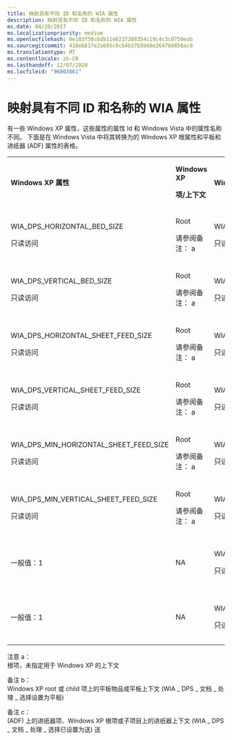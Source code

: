 ```yaml
---
title: 映射具有不同 ID 和名称的 WIA 属性
description: 映射具有不同 ID 和名称的 WIA 属性
ms.date: 04/20/2017
ms.localizationpriority: medium
ms.openlocfilehash: 0e103f50c6db11e6237388354c19c4c3c0750eab
ms.sourcegitcommit: 418e6617e2a695c9cb4b37b5b60e264760858acd
ms.translationtype: MT
ms.contentlocale: zh-CN
ms.lasthandoff: 12/07/2020
ms.locfileid: "96803861"
---
```

# <a name="mapping-wia-properties-with-different-ids-and-names"></a>映射具有不同 ID 和名称的 WIA 属性


有一些 Windows XP 属性，这些属性的属性 Id 和 Windows Vista 中的属性名称不同。 下面是在 Windows Vista 中将其转换为的 Windows XP 根属性和平板和进纸器 (ADF) 属性的表格。

<table>
<colgroup>
<col width="25%" />
<col width="25%" />
<col width="25%" />
<col width="25%" />
</colgroup>
<tbody>
<tr class="odd">
<td><p><strong>Windows XP 属性</strong></p></td>
<td><p><strong>Windows XP</strong></p>
<p><strong>项/上下文</strong></p></td>
<td><p><strong>Windows Vista 属性</strong></p></td>
<td><p><strong>Windows Vista</strong> <strong>项</strong></p></td>
</tr>
<tr class="even">
<td><p>WIA_DPS_HORIZONTAL_BED_SIZE</p>
<p>只读访问</p></td>
<td><p>Root</p>
<p>请参阅备注： a</p></td>
<td><p>WIA_IPS_MAX_HORIZONTAL_SIZE</p>
<p>只读访问</p></td>
<td><p>平板</p>
<p>请参阅备注： b</p></td>
</tr>
<tr class="odd">
<td><p>WIA_DPS_VERTICAL_BED_SIZE</p>
<p>只读访问</p></td>
<td><p>Root</p>
<p>请参阅备注： a</p></td>
<td><p>WIA_IPS_MAX_VERTICAL_SIZE</p>
<p>只读访问</p></td>
<td><p>平板</p>
<p>请参阅备注： b</p></td>
</tr>
<tr class="even">
<td><p>WIA_DPS_HORIZONTAL_SHEET_FEED_SIZE</p>
<p>只读访问</p></td>
<td><p>Root</p>
<p>请参阅备注： a</p></td>
<td><p>WIA_IPS_MAX_HORIZONTAL_SIZE</p>
<p>只读访问</p></td>
<td><p>放</p>
<p>请参阅注意： c</p></td>
</tr>
<tr class="odd">
<td><p>WIA_DPS_VERTICAL_SHEET_FEED_SIZE</p>
<p>只读访问</p></td>
<td><p>Root</p>
<p>请参阅备注： a</p></td>
<td><p>WIA_IPS_MAX_HORIZONTAL_SIZE</p>
<p>只读访问</p></td>
<td><p>放</p>
<p>请参阅注意： c</p></td>
</tr>
<tr class="even">
<td><p>WIA_DPS_MIN_HORIZONTAL_SHEET_FEED_SIZE</p>
<p>只读访问</p></td>
<td><p>Root</p>
<p>请参阅备注： a</p></td>
<td><p>WIA_IPS_MIN_HORIZONTAL_SIZE</p>
<p>只读访问</p></td>
<td><p>放</p>
<p>请参阅注意： c</p></td>
</tr>
<tr class="odd">
<td><p>WIA_DPS_MIN_VERTICAL_SHEET_FEED_SIZE</p>
<p>只读访问</p></td>
<td><p>Root</p>
<p>请参阅备注： a</p></td>
<td><p>WIA_IPS_MIN_VERTICAL_SIZE</p>
<p>只读访问</p></td>
<td><p>放</p>
<p>请参阅注意： c</p></td>
</tr>
<tr class="even">
<td><p>一般值：1</p></td>
<td><p>NA</p></td>
<td><p>WIA_IPS_MIN_HORIZONTAL_SIZE</p>
<p>只读访问</p></td>
<td><p>平板</p>
<p>请参阅注意： c</p></td>
</tr>
<tr class="odd">
<td><p>一般值：1</p></td>
<td><p>NA</p></td>
<td><p>WIA_IPS_MIN_VERTICAL_SIZE</p>
<p>只读访问</p></td>
<td><p>平板</p>
<p>请参阅注意： c</p></td>
</tr>
</tbody>
</table>

 

<a href="" id="note-a-"></a>注意 a：  
根项，未指定用于 Windows XP 的上下文

<a href="" id="note-b-"></a>备注 b：  
Windows XP root 或 child 项上的平板物品或平板上下文 (WIA \_ DPS \_ 文档 \_ 处理 \_ 选择设置为平板) 

<a href="" id="note-c-"></a>备注 c：  
 (ADF) 上的进纸器项、Windows XP 根项或子项目上的进纸器上下文 (WIA \_ DPS \_ 文档 \_ 处理 \_ 选择已设置为送) 送

 

 





